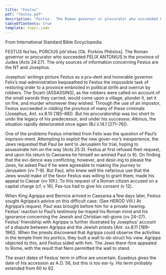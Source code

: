 ```yaml
---
title: "Festus"
pdf: "festus.pdf"
description: "Festus-  The Roman governor or procurator who succeeded FELIX ANTONIUS in the province of Judea (Acts 24:27)."
tableOfContents: true
template: topic.jade
---
```


From International Standard Bible Encyclopedia

FESTUS fesʹtəs, PORCIUS pôrʹshəs [Gk. Porkios Phēstos]. The Roman governor or procurator who succeeded FELIX ANTONIUS in the province of Judea (Acts 24:27). The only sources of information concerning Festus are the NT and Josephus.

Josephus’ writings picture Festus as a pru-dent and honorable governor. Felix’s mal-administration bequeathed to Festus the impossible task of restoring order to a province embroiled in political strife and overrun by robbers. The Sicarii (ASSASSINS), as the robbers were called on account of the small swords they carried, would come upon a village, plunder it, set it on fire, and murder whomever they wished. Through the use of an impostor, Festus succeeded in ridding the province of many of these criminals (Josephus, Ant. xx.8.10 [185–88]). But his procuratorship was too short to undo the legacy of his predecessor, and under his successor, Albinus, the situation rapidly deteriorated once again (BJ ii.14.1 [271–76]).

One of the problems Festus inherited from Felix was the question of Paul’s imprison-ment. Attempting to exploit the new gover-nor’s inexperience, the Jews requested that Paul be sent to Jerusalem for trial, hoping to assassinate him on the way (Acts 25:3). Festus at first refused their request, and upon his return to Caesarea he himself ex-amined Paul (v 6). On finding that the evi-dence was conflicting, however, and desir-ing to please the Jews, he asked Paul if he were agreeable to making the journey to Jerusalem (vv 7–9). But Paul, who knew well the nefarious use that the Jews would make of the favor Festus was willing to grant them, made his appeal to Caesar (vv 10f.). To this request of a Roman citizen accused on a capital charge (cf. v 16), Fes-tus had to give his consent (v 12).

When King Agrippa and Bernice arrived in Caesarea a few days later, Festus sought Agrippa’s advice on this difficult case. (See HEROD VIII.) At Agrippa’s request, Paul was brought before him for a private hearing. Festus’ reaction to Paul’s testimony be-trayed his Roman mind and his ignorance concerning the Jewish and Christian reli-gions (vv 24–27). Festus’ friendship with Agrippa is further illustrated by Josephus’ account of a dispute between Agrippa and the Jewish priests (Ant. xx.8.11 [189–196]). When the priests discovered that Agrippa could observe the activities in the temple from his portico, they built a wall to ob-struct his view. Agrippa objected to this, and Festus sided with him. The Jews there-fore appealed to Rome, with the result that Nero permitted the wall to stand.

The exact dates of Festus’ term in office are uncertain. Eusebius gives the date of his accession as A.D. 56, but this is too ear-ly. His term probably extended from 60 to 62.
